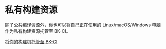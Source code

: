 # 私有构建资源

除了公共编译资源外，你也可以将自己正在使用的 Linux/macOS/Windows 电脑作为私有构建资源托管至 BK-CI。

[将你的构建机托管至 BK-CI](../../Services/Pools/host-to-bkci.md)
